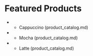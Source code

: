 # Featured Products

- * Cappuccino (product_catalog.md)
- * Mocha (product_catalog.md)
- * Latte (product_catalog.md)
